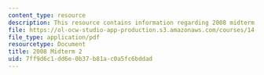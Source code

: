 ```yaml
---
content_type: resource
description: This resource contains information regarding 2008 midterm 2.
file: https://ol-ocw-studio-app-production.s3.amazonaws.com/courses/14-12-economic-applications-of-game-theory-fall-2012/7ff9d6c1dd6e0b37b81ac0a5fc6bddad_MIT14_12F12_Midterm_2_2008.pdf
file_type: application/pdf
resourcetype: Document
title: 2008 Midterm 2
uid: 7ff9d6c1-dd6e-0b37-b81a-c0a5fc6bddad
---
```

